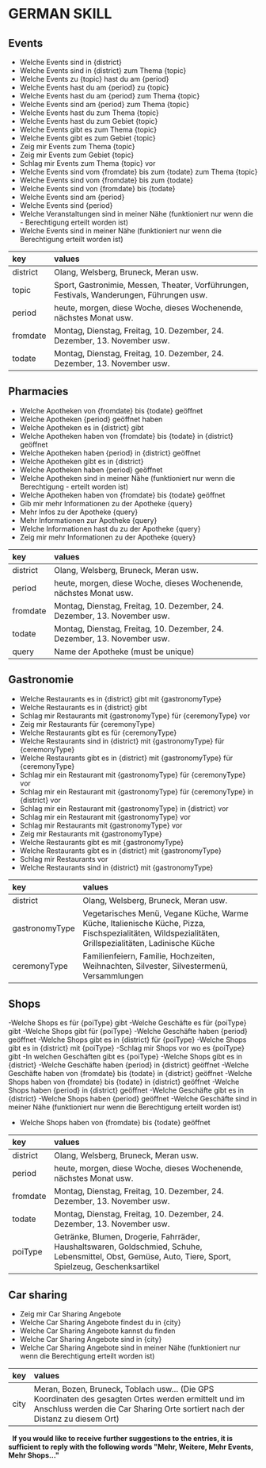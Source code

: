 # GERMAN SKILL
## Events
- Welche Events sind in {district}
- Welche Events sind in {district} zum Thema {topic}
- Welche Events zu {topic} hast du am {period}
- Welche Events hast du am {period} zu {topic}
- Welche Events hast du am {period} zum Thema {topic}
- Welche Events sind am {period} zum Thema {topic}
- Welche Events hast du zum Thema {topic}
- Welche Events hast du zum Gebiet {topic}
- Welche Events gibt es zum Thema {topic}
- Welche Events gibt es zum Gebiet {topic}
- Zeig mir Events zum Thema {topic}
- Zeig mir Events zum Gebiet {topic}
- Schlag mir Events zum Thema {topic} vor
- Welche Events sind vom {fromdate} bis zum {todate} zum Thema {topic}
- Welche Events sind vom {fromdate} bis zum {todate}
- Welche Events sind von {fromdate} bis {todate}
- Welche Events sind am {period}
- Welche Events sind {period}
- Welche Veranstaltungen sind in meiner Nähe (funktioniert nur wenn die - Berechtigung erteilt worden ist)
- Welche Events sind in meiner Nähe (funktioniert nur wenn die Berechtigung erteilt worden ist)

| key |values|
|:--|:--|
| district | Olang, Welsberg, Bruneck, Meran usw. |
| topic | Sport, Gastronimie, Messen, Theater, Vorführungen, Festivals, Wanderungen, Führungen usw. |
| period | heute, morgen, diese Woche, dieses Wochenende, nächstes Monat usw. |
| fromdate| Montag, Dienstag, Freitag, 10. Dezember, 24. Dezember, 13. November usw. |
| todate | Montag, Dienstag, Freitag, 10. Dezember, 24. Dezember, 13. November usw. |
  

## Pharmacies

- Welche Apotheken von {fromdate} bis {todate} geöffnet
- Welche Apotheken {period} geöffnet haben
- Welche Apotheken es in {district} gibt
- Welche Apotheken haben von {fromdate} bis {todate} in {district} geöffnet
- Welche Apotheken haben {period} in {district} geöffnet
- Welche Apotheken gibt es in {district}
- Welche Apotheken haben {period} geöffnet
- Welche Apotheken sind in meiner Nähe (funktioniert nur wenn die Berechtigung - erteilt worden ist)
- Welche Apotheken haben von {fromdate} bis {todate} geöffnet
- Gib mir mehr Informationen zu der Apotheke {query}
- Mehr Infos zu der Apotheke {query}
- Mehr Informationen zur Apotheke {query}
- Welche Informationen hast du zu der Apotheke {query}
- Zeig mir mehr Informationen zu der Apotheke {query}

| key |values|
|:--|:--|
| district | Olang, Welsberg, Bruneck, Meran usw. |
| period | heute, morgen, diese Woche, dieses Wochenende, nächstes Monat usw. |
| fromdate| Montag, Dienstag, Freitag, 10. Dezember, 24. Dezember, 13. November usw. |
| todate | Montag, Dienstag, Freitag, 10. Dezember, 24. Dezember, 13. November usw. |
| query | Name der Apotheke (must be unique) |

## Gastronomie

- Welche Restaurants es in {district} gibt mit {gastronomyType}
- Welche Restaurants es in {district} gibt
- Schlag mir Restaurants mit {gastronomyType} für {ceremonyType} vor
- Zeig mir Restaurants für {ceremonyType}
- Welche Restaurants gibt es für {ceremonyType}
- Welche Restaurants sind in {district} mit {gastronomyType} für {ceremonyType}
- Welche Restaurants gibt es in {district} mit {gastronomyType} für {ceremonyType}
- Schlag mir ein Restaurant mit {gastronomyType} für {ceremonyType} vor
- Schlag mir ein Restaurant mit {gastronomyType} für {ceremonyType} in {district} vor
- Schlag mir ein Restaurant mit {gastronomyType} in {district} vor
- Schlag mir ein Restaurant mit {gastronomyType} vor
- Schlag mir Restaurants mit {gastronomyType} vor
- Zeig mir Restaurants mit {gastronomyType}
- Welche Restaurants gibt es mit {gastronomyType}
- Welche Restaurants gibt es in {district} mit {gastronomyType}
- Schlag mir Restaurants vor
- Welche Restaurants sind in {district} mit {gastronomyType}

| key |values|
|:--|:--|
| district | Olang, Welsberg, Bruneck, Meran usw. |
| gastronomyType | Vegetarisches Menü, Vegane Küche, Warme Küche, Italienische Küche, Pizza, Fischspezialitäten, Wildspezialitäten, Grillspezialitäten, Ladinische Küche |
| ceremonyType | Familienfeiern, Familie, Hochzeiten, Weihnachten, Silvester, Silvestermenü, Versammlungen |
  
## Shops

-Welche Shops es für {poiType} gibt
-Welche Geschäfte es für {poiType} gibt
-Welche Shops gibt für {poiType}
-Welche Geschäfte haben {period} geöffnet
-Welche Shops gibt es in {district} für {poiType}
-Welche Shops gibt es in {district} mit {poiType}
-Schlag mir Shops vor wo es {poiType} gibt
-In welchen Geschäften gibt es {poiType}
-Welche Shops gibt es in {district}
-Welche Geschäfte haben {period} in {district} geöffnet
-Welche Geschäfte haben von {fromdate} bis {todate} in {district} geöffnet
-Welche Shops haben von {fromdate} bis {todate} in {district} geöffnet
-Welche Shops haben {period} in {district} geöffnet
-Welche Geschäfte gibt es in {district}
-Welche Shops haben {period} geöffnet
-Welche Geschäfte sind in meiner Nähe (funktioniert nur wenn die Berechtigung erteilt worden ist)
- Welche Shops haben von {fromdate} bis {todate} geöffnet
  
| key |values|
|:--|:--|
| district | Olang, Welsberg, Bruneck, Meran usw. |
| period | heute, morgen, diese Woche, dieses Wochenende, nächstes Monat usw. |
| fromdate| Montag, Dienstag, Freitag, 10. Dezember, 24. Dezember, 13. November usw. |
| todate | Montag, Dienstag, Freitag, 10. Dezember, 24. Dezember, 13. November usw. |
| poiType | Getränke, Blumen, Drogerie, Fahrräder, Haushaltswaren, Goldschmied, Schuhe, Lebensmittel, Obst, Gemüse, Auto, Tiere, Sport, Spielzeug, Geschenksartikel |

## Car sharing

- Zeig mir Car Sharing Angebote
- Welche Car Sharing Angebote findest du in {city}
- Welche Car Sharing Angebote kannst du finden
- Welche Car Sharing Angebote sind in {city}
- Welche Car Sharing Angebote sind in meiner Nähe (funktioniert nur wenn die Berechtigung erteilt worden ist)

| key |values|
|:--|:--|
| city| Meran, Bozen, Bruneck, Toblach usw… (Die GPS Koordinaten des gesagten Ortes werden ermittelt und im Anschluss werden die Car Sharing Orte sortiert nach der Distanz zu diesem Ort)|

&nbsp;
**If you would like to receive further suggestions to the entries, it is sufficient to reply with the following words "Mehr, Weitere, Mehr Events, Mehr Shops…"**